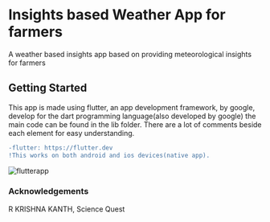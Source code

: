 # Insights based Weather App for farmers

A weather based insights app based on providing meteorological insights for farmers 

## Getting Started

This app is made using flutter, an app development framework, by google, develop for the dart programming language(also developed by google)
the main code can be found in the lib folder. There are a lot of comments beside each element for easy understanding.

```diff
-flutter: https://flutter.dev
!This works on both android and ios devices(native app).
```

![flutterapp](https://cms-assets.tutsplus.com/uploads/users/362/posts/31624/preview_image/flutter1.jpg?raw=true "Title")

### Acknowledgements
R KRISHNA KANTH, Science Quest
